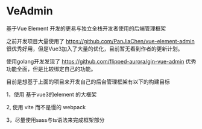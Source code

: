 # VeAdmin
基于Vue Element 开发的更易与独立全栈开发者使用的后端管理框架

之前开发项目大量使用了 https://github.com/PanJiaChen/vue-element-admin  很优秀好用，但是Vue3加入了大量的优化，目前暂无看到作者的更新计划。

使用golang开发发现了 https://github.com/flipped-aurora/gin-vue-admin  优秀功能全面，但是比较绑定自己的功能。

目前是想基于上面的项目来开发自己的后台管理框架有以下的构建目标

1，使用 基于vue3的element 的大框架

2, 使用 vite 而不是慢的 webpack

3，尽量使用sass与ts语法来完成框架部分
